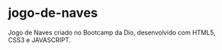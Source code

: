 # jogo-de-naves
Jogo de Naves criado no Bootcamp da Dio, desenvolvido com HTML5, CSS3 e JAVASCRIPT.
